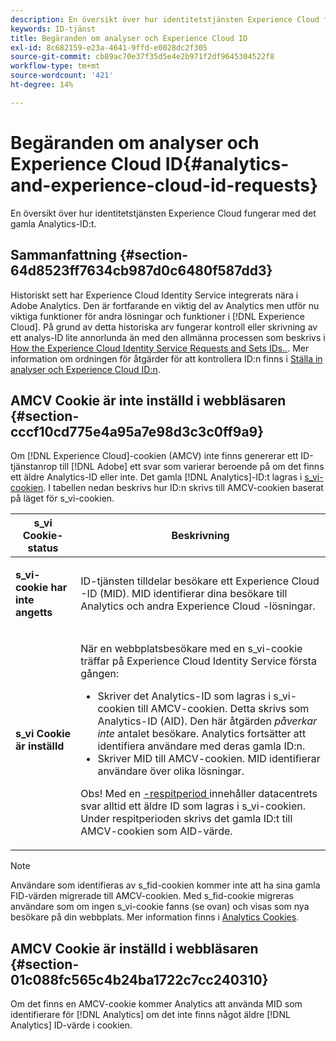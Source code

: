 ```yaml
---
description: En översikt över hur identitetstjänsten Experience Cloud fungerar med det gamla Analytics-ID:t.
keywords: ID-tjänst
title: Begäranden om analyser och Experience Cloud ID
exl-id: 8c682159-e23a-4641-9ffd-e0028dc2f305
source-git-commit: cb89ac70e37f35d5e4e2b971f2df9645304522f8
workflow-type: tm+mt
source-wordcount: '421'
ht-degree: 14%

---
```


# Begäranden om analyser och Experience Cloud ID{#analytics-and-experience-cloud-id-requests}

En översikt över hur identitetstjänsten Experience Cloud fungerar med det gamla Analytics-ID:t.

## Sammanfattning {#section-64d8523ff7634cb987d0c6480f587dd3}

Historiskt sett har Experience Cloud Identity Service integrerats nära i Adobe Analytics. Den är fortfarande en viktig del av Analytics men utför nu viktiga funktioner för andra lösningar och funktioner i [!DNL Experience Cloud]. På grund av detta historiska arv fungerar kontroll eller skrivning av ett analys-ID lite annorlunda än med den allmänna processen som beskrivs i [How the Experience Cloud Identity Service Requests and Sets IDs..](../../introduction/id-request.md#concept-2caacebb1d244402816760e9b8bcef6a). Mer information om ordningen för åtgärder för att kontrollera ID:n finns i [Ställa in analyser och Experience Cloud ID:n](../../reference/analytics-reference/analytics-ids.md#concept-f381dd18ee184c6c8e48286937a161d6).

## AMCV Cookie är inte inställd i webbläsaren {#section-cccf10cd775e4a95a7e98d3c3c0ff9a9}

Om [!DNL Experience Cloud]-cookien (AMCV) inte finns genererar ett ID-tjänstanrop till [!DNL Adobe] ett svar som varierar beroende på om det finns ett äldre Analytics-ID eller inte. Det gamla [!DNL Analytics]-ID:t lagras i [s_vi-cookien](https://experienceleague.adobe.com/docs/core-services/interface/ec-cookies/cookies-analytics.html?lang=sv-SE). I tabellen nedan beskrivs hur ID:n skrivs till AMCV-cookien baserat på läget för s_vi-cookien.

<table id="table_DC85FECE26DD424E841BA1059AF1E57F"> 
 <thead> 
  <tr> 
   <th colname="col1" class="entry"> s_vi Cookie-status </th> 
   <th colname="col2" class="entry"> Beskrivning </th> 
  </tr> 
 </thead>
 <tbody> 
  <tr> 
   <td colname="col1"> <p> <b> s_vi-cookie har inte angetts</b> </p> </td> 
   <td colname="col2"> <p>ID-tjänsten tilldelar besökare ett <span class="keyword"> Experience Cloud </span>-ID (MID). MID identifierar dina besökare till <span class="keyword"> Analytics </span> och andra <span class="keyword"> Experience Cloud </span>-lösningar. </p> </td> 
  </tr> 
  <tr> 
   <td colname="col1"> <p> <b>s_vi Cookie är inställd</b> </p> </td> 
   <td colname="col2"> <p>När en webbplatsbesökare med en s_vi-cookie träffar på Experience Cloud Identity Service första gången: </p> 
    <ul id="ul_BE584810280D4874AF802A9247011787"> 
     <li id="li_AA395B09A3174AF78F3EC10053E2E4F5">Skriver det <span class="keyword"> Analytics</span>-ID som lagras i s_vi-cookien till AMCV-cookien. Detta skrivs som <span class="keyword"> Analytics</span>-ID (AID). Den här åtgärden <i>påverkar inte </i> antalet besökare. <span class="keyword"> Analytics</span> fortsätter att identifiera användare med deras gamla ID:n. </li> 
     <li id="li_8735DE21FEA542BA8024109B8FE1E2ED">Skriver MID till AMCV-cookien. MID identifierar användare över olika lösningar. </li> 
    </ul> <p> <p>Obs! Med en <a href="../../reference/analytics-reference/grace-period.md" format="dita" scope="local">-respitperiod </a> innehåller datacentrets svar alltid ett äldre ID som lagras i s_vi-cookien. Under respitperioden skrivs det gamla ID:t till AMCV-cookien som AID-värde. </p> </p> </td> 
  </tr> 
 </tbody> 
</table>

>[!NOTE]
>
>Användare som identifieras av s_fid-cookien kommer inte att ha sina gamla FID-värden migrerade till AMCV-cookien. Med s_fid-cookie migreras användare som om ingen s_vi-cookie fanns (se ovan) och visas som nya besökare på din webbplats. Mer information finns i [Analytics Cookies](https://experienceleague.adobe.com/docs/core-services/interface/ec-cookies/cookies-analytics.html?lang=sv-SE).

## AMCV Cookie är inställd i webbläsaren {#section-01c088fc565c4b24ba1722c7cc240310}

Om det finns en AMCV-cookie kommer Analytics att använda MID som identifierare för [!DNL Analytics] om det inte finns något äldre [!DNL Analytics] ID-värde i cookien.
